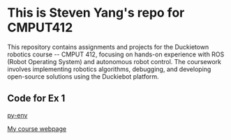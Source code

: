 # This is Steven Yang's repo for CMPUT412

This repository contains assignments and projects for the Duckietown robotics course -- CMPUT 412, focusing on hands-on experience with ROS (Robot Operating System) and autonomous robot control. The coursework involves implementing robotics algorithms, debugging, and developing open-source solutions using the Duckiebot platform.

## Code for Ex 1 

[py-env](https://github.com/StevenYang23/py_env)



[My course webpage](https://sites.google.com/view/stevenydjm412/home?authuser=0)


